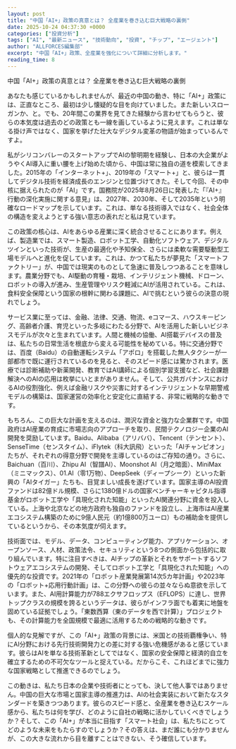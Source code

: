 ```yaml
---
layout: post
title: "中国「AI+」政策の真意とは？ 全産業を巻き込む巨大戦略の裏側"
date: 2025-10-24 04:37:30 +0000
categories: ["投資分析"]
tags: ["AI", "最新ニュース", "技術動向", "投資", "チップ", "エージェント"]
author: "ALLFORCES編集部"
excerpt: "中国「AI+」政策、全産業を強化について詳細に分析します。"
reading_time: 8
---
```


中国「AI+」政策の真意とは？ 全産業を巻き込む巨大戦略の裏側

あなたも感じているかもしれませんが、最近の中国の動き、特に「AI+」政策には、正直なところ、最初は少し懐疑的な目を向けていました。また新しいスローガンか、と。でも、20年間この業界を見てきた経験から言わせてもらうと、彼らの本気度は過去のどの政策とも一線を画しているように見えます。これは単なる掛け声ではなく、国家を挙げた壮大なデジタル変革の物語が始まっているんですよ。

私がシリコンバレーのスタートアップでAIの黎明期を経験し、日本の大企業がようやくAI導入に重い腰を上げ始めた頃から、中国は常に独自の道を模索してきました。2015年の「インターネット+」、2019年の「スマート+」と、彼らは一貫してデジタル技術を経済成長のエンジンと位置づけてきた。そして今回、その中核に据えられたのが「AI」です。国務院が2025年8月26日に発表した「『AI+』行動の深化実施に関する意見」は、2027年、2030年、そして2035年という明確なロードマップを示しています。これは、単なる技術導入ではなく、社会全体の構造を変えようとする強い意志の表れだと私は見ています。

この政策の核心は、AIをあらゆる産業に深く統合させることにあります。例えば、製造業では、スマート製造、ロボット工学、自動化ソフトウェア、デジタルツインといった技術が、生産の最適化や予知保全、さらには柔軟な需要駆動型工場モデルへと進化を促しています。これは、かつて私たちが夢見た「スマートファクトリー」が、中国では現実のものとして急速に普及しつつあることを意味します。農業分野でも、AI駆動の育種・栽培、インテリジェント機械、ドローン、ロボットの導入が進み、生産管理やリスク軽減にAIが活用されている。これは、食料安全保障という国家の根幹に関わる課題に、AIで挑むという彼らの決意の現れでしょう。

サービス業に至っては、金融、法律、交通、物流、eコマース、ハウスキーピング、高齢者介護、育児といった多岐にわたる分野で、AIを活用した新しいビジネスモデルが次々と生まれています。人間と機械の協働、AI搭載デバイスの普及は、私たちの日常生活を根底から変える可能性を秘めている。特に交通分野では、百度（Baidu）の自動運転システム「アポロ」を搭載した無人タクシーが一部都市で既に運行されているのを見ると、そのスピード感には驚かされます。医療では診断補助や新薬開発、教育ではAI講師による個別学習支援など、社会課題解決へのAIの応用は枚挙にいとまがありません。そして、公共ガバナンスにおけるAIの役割強化、例えば金融リスクや災害に対するインテリジェントな早期警戒モデルの構築は、国家運営の効率化と安定化に直結する、非常に戦略的な動きです。

もちろん、この巨大な計画を支えるのは、潤沢な資金と強力な企業群です。中国政府はAI産業の育成に市場志向のアプローチを取り、民間テクノロジー企業のAI開発を奨励しています。Baidu、Alibaba（アリババ）、Tencent（テンセント）、SenseTime（センスタイム）、iFlytek（科大訊飛）といった「AIチャンピオン」たちが、それぞれの得意分野で開発を主導しているのはご存知の通り。さらに、Baichuan（百川）、Zhipu AI（智譜AI）、Moonshot AI（月之暗面）、MiniMax（ミニマックス）、01.AI（零1万物）、DeepSeek（ディープシーク）といった新興の「AIタイガー」たちも、目覚ましい成長を遂げています。国家主導のAI投資ファンドは82億ドル規模、さらに1380億ドルの国家ベンチャーキャピタル指導基金がロボット工学や「具現化された知能」といったAI関連分野に資金を投入している。上海や北京などの地方政府も独自のファンドを設立し、上海市はAI産業エコシステム構築のために9億人民元（約1億800万ユーロ）もの補助金を提供しているというから、その本気度が伺えます。

技術面では、モデル、データ、コンピューティング能力、アプリケーション、オープンソース、人材、政策法令、セキュリティという8つの側面から包括的に取り組んでいます。特に注目すべきは、AIチップの革新とそれをサポートするソフトウェアエコシステムの開発、そしてロボット工学と「具現化された知能」への優先的な投資です。2021年の「ロボット産業発展第14次5カ年計画」や2023年の「ロボット+応用行動計画」は、この分野への彼らの並々ならぬ意欲を示しています。また、AI用計算能力が788エクサフロップス（EFLOPS）に達し、世界トップクラスの規模を誇るというデータは、彼らがインフラ面でも着実に地盤を固めている証拠でしょう。「東数西算（東のデータを西で計算）」プロジェクトも、その計算能力を全国規模で最適に活用するための戦略的な動きです。

個人的な見解ですが、この「AI+」政策の背景には、米国との技術覇権争い、特にAI分野における先行技術開発力との差に対する強い危機感があると感じています。彼らはAIを単なる技術革新としてではなく、国家の安全保障と経済的自立を確立するための不可欠なツールと捉えている。だからこそ、これほどまでに強力な国家戦略として推進できるのでしょう。

この動きは、私たち日本の企業や技術者にとっても、決して他人事ではありません。中国の巨大な市場と国家主導の推進力は、AIの社会実装において新たなスタンダードを築きつつあります。彼らのスピード感と、全産業を巻き込むスケール感から、私たちは何を学び、どのように自社の戦略に活かしていくべきでしょうか？そして、この「AI+」が本当に目指す「スマート社会」は、私たちにとってどのような未来をもたらすのでしょうか？その答えは、まだ誰にも分かりませんが、この大きな流れから目を離すことはできない、そう確信しています。

